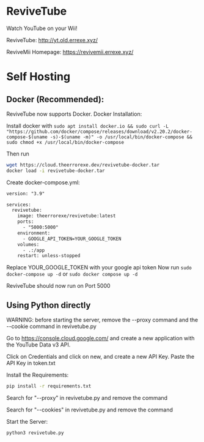 # ReviveTube

Watch YouTube on your Wii!

ReviveTube: http://yt.old.errexe.xyz/

ReviveMii Homepage: https://revivemii.errexe.xyz/

# Self Hosting

## Docker (Recommended):
ReviveTube now supports Docker. Docker Installation:

Install docker with `sudo apt install docker.io && sudo curl -L "https://github.com/docker/compose/releases/download/v2.20.2/docker-compose-$(uname -s)-$(uname -m)" -o /usr/local/bin/docker-compose && sudo chmod +x /usr/local/bin/docker-compose`


Then run
```bash
wget https://cloud.theerrorexe.dev/revivetube-docker.tar
docker load -i revivetube-docker.tar
```
Create docker-compose.yml:
```diff
version: "3.9"

services:
  revivetube:
    image: theerrorexe/revivetube:latest
    ports:
      - "5000:5000"
    environment:
      - GOOGLE_API_TOKEN=YOUR_GOOGLE_TOKEN
    volumes:
      - .:/app
    restart: unless-stopped
```
Replace YOUR_GOOGLE_TOKEN with your google api token 
Now run `sudo docker-compose up -d` or `sudo docker compose up -d`

ReviveTube should now run on Port 5000

## Using Python directly

WARNING: before starting the server, remove the --proxy command and the --cookie command in revivetube.py

Go to https://console.cloud.google.com/ and create a new application with the YouTube Data v3 API.

Click on Credentials and click on new, and create a new API Key. Paste the API Key in token.txt

Install the Requirements:
```bash
pip install -r requirements.txt
```
Search for "--proxy" in revivetube.py and remove the command

Search for "--cookies" in revivetube.py and remove the command

Start the Server:
```bash
python3 revivetube.py
```
